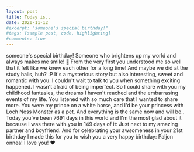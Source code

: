 ```yaml
---
layout: post
title: Today is..
date: 2020-11-12
#excerpt: "someone's special birthday!"
#tags: [sample post, code, highlighting]
#comments: true
---
```


someone's special birthday! Someone who brightens up my world and always makes me smile! 🥰
From the very first you understood me so well that it felt like we knew each other for a long time! And maybe we did at the study halls, huh? :P It's a mysterious story but also interesting, sweet and romantic with you. I couldn't wait to talk to you when something exciting happened. I wasn't afraid of being imperfect. So I could share with you my childhood fantasies, the dreams I haven't reached and the embarrasing events of my life. You listened with so much care that I wanted to share more. You were my prince on a white horse, and I'd be your princess with Loch Ness Monster as a pet. And everything is the same now and will be.. Today you've been 7691 days in this world and I'm the most glad about it because I was there with you in 149 days of it: Just next to my amazing partner and boyfriend. And for celebrating your awsomeness in your 21st birthday I made this for you to wish you a very happy birthday: Paljon onnea! I love you! ❤️

